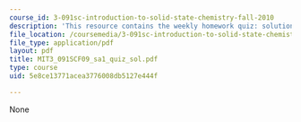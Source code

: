 ```yaml
---
course_id: 3-091sc-introduction-to-solid-state-chemistry-fall-2010
description: 'This resource contains the weekly homework quiz: solution outlines.'
file_location: /coursemedia/3-091sc-introduction-to-solid-state-chemistry-fall-2010/5e8ce13771acea3776008db5127e444f_MIT3_091SCF09_sa1_quiz_sol.pdf
file_type: application/pdf
layout: pdf
title: MIT3_091SCF09_sa1_quiz_sol.pdf
type: course
uid: 5e8ce13771acea3776008db5127e444f

---
```

None